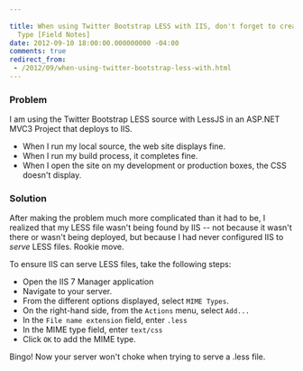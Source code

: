 ```yaml
---
 
title: When using Twitter Bootstrap LESS with IIS, don't forget to create the MIME
  Type [Field Notes]
date: 2012-09-10 18:00:00.000000000 -04:00
comments: true
redirect_from: 
 - /2012/09/when-using-twitter-bootstrap-less-with.html
---
```

### Problem
I am using the Twitter Bootstrap LESS source with LessJS in an ASP.NET MVC3 Project that deploys to IIS.

* When I run my local source, the web site displays fine.
* When I run my build process, it completes fine.
* When I open the site on my development or production boxes, the CSS doesn't display.

### Solution
After making the problem much more complicated than it had to be, I realized that my LESS file wasn't being found by IIS -- not because it wasn't there or wasn't being deployed, but because I had never configured IIS to *serve* LESS files. Rookie move.

To ensure IIS can serve LESS files, take the following steps:

* Open the IIS 7 Manager application
* Navigate to your server.
* From the different options displayed, select `MIME Types`.
* On the right-hand side, from the `Actions` menu, select `Add...`
* In the `File name extension` field, enter `.less`
* In the MIME type field, enter `text/css`
* Click `OK` to add the MIME type.

Bingo! Now your server won't choke when trying to serve a .less file.
